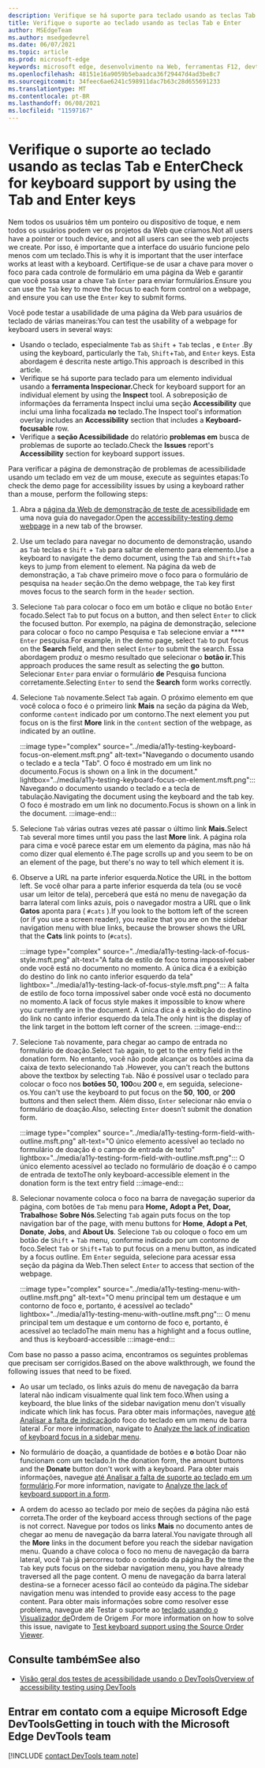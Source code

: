 ```yaml
---
description: Verifique se há suporte para teclado usando as teclas Tab e Enter.
title: Verifique o suporte ao teclado usando as teclas Tab e Enter
author: MSEdgeTeam
ms.author: msedgedevrel
ms.date: 06/07/2021
ms.topic: article
ms.prod: microsoft-edge
keywords: microsoft edge, desenvolvimento na Web, ferramentas F12, devtools
ms.openlocfilehash: 48151e16a9059b5ebaadca36f29447d4ad3be8c7
ms.sourcegitcommit: 34feec6ae6241c598911dac7b63c28d655691233
ms.translationtype: MT
ms.contentlocale: pt-BR
ms.lasthandoff: 06/08/2021
ms.locfileid: "11597167"
---
```

# <a name="check-for-keyboard-support-by-using-the-tab-and-enter-keys"></a><span data-ttu-id="c864a-104">Verifique o suporte ao teclado usando as teclas Tab e Enter</span><span class="sxs-lookup"><span data-stu-id="c864a-104">Check for keyboard support by using the Tab and Enter keys</span></span>


<span data-ttu-id="c864a-105">Nem todos os usuários têm um ponteiro ou dispositivo de toque, e nem todos os usuários podem ver os projetos da Web que criamos.</span><span class="sxs-lookup"><span data-stu-id="c864a-105">Not all users have a pointer or touch device, and not all users can see the web projects we create.</span></span>  <span data-ttu-id="c864a-106">Por isso, é importante que a interface do usuário funcione pelo menos com um teclado.</span><span class="sxs-lookup"><span data-stu-id="c864a-106">This is why it is important that the user interface works at least with a keyboard.</span></span>  <span data-ttu-id="c864a-107">Certifique-se de usar a chave para mover o foco para cada controle de formulário em uma página da Web e garantir que você possa usar a chave `Tab` `Enter` para enviar formulários.</span><span class="sxs-lookup"><span data-stu-id="c864a-107">Ensure you can use the `Tab` key to move the focus to each form control on a webpage, and ensure you can use the `Enter` key to submit forms.</span></span>

<span data-ttu-id="c864a-108">Você pode testar a usabilidade de uma página da Web para usuários de teclado de várias maneiras:</span><span class="sxs-lookup"><span data-stu-id="c864a-108">You can test the usability of a webpage for keyboard users in several ways:</span></span>
*  <span data-ttu-id="c864a-109">Usando o teclado, especialmente `Tab` as `Shift` + `Tab` teclas , e `Enter` .</span><span class="sxs-lookup"><span data-stu-id="c864a-109">By using the keyboard, particularly the `Tab`, `Shift`+`Tab`, and `Enter` keys.</span></span>  <span data-ttu-id="c864a-110">Esta abordagem é descrita neste artigo.</span><span class="sxs-lookup"><span data-stu-id="c864a-110">This approach is described in this article.</span></span>
*  <span data-ttu-id="c864a-111">Verifique se há suporte para teclado para um elemento individual usando a **ferramenta Inspecionar.**</span><span class="sxs-lookup"><span data-stu-id="c864a-111">Check for keyboard support for an individual element by using the **Inspect** tool.</span></span>  <span data-ttu-id="c864a-112">A sobreposição de informações da ferramenta Inspect inclui uma seção **Accessibility** que inclui uma linha focalizada **no** teclado.</span><span class="sxs-lookup"><span data-stu-id="c864a-112">The Inspect tool's information overlay includes an **Accessibility** section that includes a **Keyboard-focusable** row.</span></span>  
*  <span data-ttu-id="c864a-113">Verifique a **seção Acessibilidade** do relatório **problemas em** busca de problemas de suporte ao teclado.</span><span class="sxs-lookup"><span data-stu-id="c864a-113">Check the **Issues** report's **Accessibility** section for keyboard support issues.</span></span>

<span data-ttu-id="c864a-114">Para verificar a página de demonstração de problemas de acessibilidade usando um teclado em vez de um mouse, execute as seguintes etapas:</span><span class="sxs-lookup"><span data-stu-id="c864a-114">To check the demo page for accessibility issues by using a keyboard rather than a mouse, perform the following steps:</span></span>

1.  <span data-ttu-id="c864a-115">Abra a [página da Web de demonstração de teste de acessibilidade][DevToolsA11yErrorsDemopage] em uma nova guia do navegador.</span><span class="sxs-lookup"><span data-stu-id="c864a-115">Open the [accessibility-testing demo webpage][DevToolsA11yErrorsDemopage] in a new tab of the browser.</span></span>

1.  <span data-ttu-id="c864a-116">Use um teclado para navegar no documento de demonstração, usando as `Tab` teclas e `Shift` + `Tab` para saltar de elemento para elemento.</span><span class="sxs-lookup"><span data-stu-id="c864a-116">Use a keyboard to navigate the demo document, using the `Tab` and `Shift`+`Tab` keys to jump from element to element.</span></span>  <span data-ttu-id="c864a-117">Na página da web de demonstração, a `Tab` chave primeiro move o foco para o formulário de pesquisa na `header` seção.</span><span class="sxs-lookup"><span data-stu-id="c864a-117">On the demo webpage, the `Tab` key first moves focus to the search form in the `header` section.</span></span>

1.  <span data-ttu-id="c864a-118">Selecione `Tab` para colocar o foco em um botão e clique no botão `Enter` focado.</span><span class="sxs-lookup"><span data-stu-id="c864a-118">Select `Tab` to put focus on a button, and then select `Enter` to click the focused button.</span></span>  <span data-ttu-id="c864a-119">Por exemplo, na página de demonstração, selecione para colocar o foco no campo Pesquisa e `Tab` selecione enviar a \*\*\*\* `Enter` pesquisa.</span><span class="sxs-lookup"><span data-stu-id="c864a-119">For example, in the demo page, select `Tab` to put focus on the **Search** field, and then select `Enter` to submit the search.</span></span>  <span data-ttu-id="c864a-120">Essa abordagem produz o mesmo resultado que selecionar o **botão ir.**</span><span class="sxs-lookup"><span data-stu-id="c864a-120">This approach produces the same result as selecting the **go** button.</span></span>  <span data-ttu-id="c864a-121">Selecionar `Enter` para enviar o formulário **de** Pesquisa funciona corretamente.</span><span class="sxs-lookup"><span data-stu-id="c864a-121">Selecting `Enter` to send the **Search** form works correctly.</span></span>

1.  <span data-ttu-id="c864a-122">Selecione `Tab` novamente.</span><span class="sxs-lookup"><span data-stu-id="c864a-122">Select `Tab` again.</span></span>  <span data-ttu-id="c864a-123">O próximo elemento em que você coloca o foco é o primeiro link **Mais** na seção da página da Web, conforme `content` indicado por um contorno.</span><span class="sxs-lookup"><span data-stu-id="c864a-123">The next element you put focus on is the first **More** link in the `content` section of the webpage, as indicated by an outline.</span></span>
    
    :::image type="complex" source="../media/a11y-testing-keyboard-focus-on-element.msft.png" alt-text="Navegando o documento usando o teclado e a tecla "Tab". <span data-ttu-id="c864a-125">O foco é mostrado em um link no documento.</span><span class="sxs-lookup"><span data-stu-id="c864a-125">Focus is shown on a link in the document.</span></span>" lightbox="../media/a11y-testing-keyboard-focus-on-element.msft.png":::
        <span data-ttu-id="c864a-126">Navegando o documento usando o teclado e a tecla de tabulação.</span><span class="sxs-lookup"><span data-stu-id="c864a-126">Navigating the document using the keyboard and the tab key.</span></span> <span data-ttu-id="c864a-127">O foco é mostrado em um link no documento.</span><span class="sxs-lookup"><span data-stu-id="c864a-127">Focus is shown on a link in the document.</span></span>
    :::image-end:::
    
1.  <span data-ttu-id="c864a-128">Selecione `Tab` várias outras vezes até passar o último link **Mais.**</span><span class="sxs-lookup"><span data-stu-id="c864a-128">Select `Tab` several more times until you pass the last **More** link.</span></span>  <span data-ttu-id="c864a-129">A página rola para cima e você parece estar em um elemento da página, mas não há como dizer qual elemento é.</span><span class="sxs-lookup"><span data-stu-id="c864a-129">The page scrolls up and you seem to be on an element of the page, but there's no way to tell which element it is.</span></span>

1.  <span data-ttu-id="c864a-130">Observe a URL na parte inferior esquerda.</span><span class="sxs-lookup"><span data-stu-id="c864a-130">Notice the URL in the bottom left.</span></span>  <span data-ttu-id="c864a-131">Se você olhar para a parte inferior esquerda da tela (ou se você usar um leitor de tela), perceberá que está no menu de navegação da barra lateral com links azuis, pois o navegador mostra a URL que o link **Gatos** aponta para ( `#cats` ).</span><span class="sxs-lookup"><span data-stu-id="c864a-131">If you look to the bottom left of the screen (or if you use a screen reader), you realize that you are on the sidebar navigation menu with blue links, because the browser shows the URL that the **Cats** link points to (`#cats`).</span></span>

    :::image type="complex" source="../media/a11y-testing-lack-of-focus-style.msft.png" alt-text="A falta de estilo de foco torna impossível saber onde você está no documento no momento. A única dica é a exibição do destino do link no canto inferior esquerdo da tela" lightbox="../media/a11y-testing-lack-of-focus-style.msft.png":::
        <span data-ttu-id="c864a-134">A falta de estilo de foco torna impossível saber onde você está no documento no momento.</span><span class="sxs-lookup"><span data-stu-id="c864a-134">A lack of focus style makes it impossible to know where you currently are in the document.</span></span> <span data-ttu-id="c864a-135">A única dica é a exibição do destino do link no canto inferior esquerdo da tela.</span><span class="sxs-lookup"><span data-stu-id="c864a-135">The only hint is the display of the link target in the bottom left corner of the screen.</span></span>
    :::image-end:::

1.  <span data-ttu-id="c864a-136">Selecione `Tab` novamente, para chegar ao campo de entrada no formulário de doação.</span><span class="sxs-lookup"><span data-stu-id="c864a-136">Select `Tab` again, to get to the entry field in the donation form.</span></span>  <span data-ttu-id="c864a-137">No entanto, você não pode alcançar os botões acima da caixa de texto selecionando `Tab` .</span><span class="sxs-lookup"><span data-stu-id="c864a-137">However, you can't reach the buttons above the textbox by selecting `Tab`.</span></span> <span data-ttu-id="c864a-138">Não é possível usar o teclado para colocar o foco nos **botões 50,** **100**ou **200** e, em seguida, selecione-os.</span><span class="sxs-lookup"><span data-stu-id="c864a-138">You can't use the keyboard to put focus on the **50**, **100**, or **200** buttons and then select them.</span></span>  <span data-ttu-id="c864a-139">Além disso, `Enter` selecionar não envia o formulário de doação.</span><span class="sxs-lookup"><span data-stu-id="c864a-139">Also, selecting `Enter` doesn't submit the donation form.</span></span>

    :::image type="complex" source="../media/a11y-testing-form-field-with-outline.msft.png" alt-text="O único elemento acessível ao teclado no formulário de doação é o campo de entrada de texto" lightbox="../media/a11y-testing-form-field-with-outline.msft.png":::
        <span data-ttu-id="c864a-141">O único elemento acessível ao teclado no formulário de doação é o campo de entrada de texto</span><span class="sxs-lookup"><span data-stu-id="c864a-141">The only keyboard-accessible element in the donation form is the text entry field</span></span>
    :::image-end:::
    
1.  <span data-ttu-id="c864a-142">Selecionar novamente coloca o foco na barra de navegação superior da página, com botões de `Tab` menu para **Home,** **Adopt a Pet,** **Doar,** **Trabalhos**e **Sobre Nós**.</span><span class="sxs-lookup"><span data-stu-id="c864a-142">Selecting `Tab` again puts focus on the top navigation bar of the page, with menu buttons for **Home**, **Adopt a Pet**, **Donate**, **Jobs**, and **About Us**.</span></span>  <span data-ttu-id="c864a-143">Selecione `Tab` ou coloque o foco em um botão de `Shift` + `Tab` menu, conforme indicado por um contorno de foco.</span><span class="sxs-lookup"><span data-stu-id="c864a-143">Select `Tab` or `Shift`+`Tab` to put focus on a menu button, as indicated by a focus outline.</span></span>  <span data-ttu-id="c864a-144">Em `Enter` seguida, selecione para acessar essa seção da página da Web.</span><span class="sxs-lookup"><span data-stu-id="c864a-144">Then select `Enter` to access that section of the webpage.</span></span>

    :::image type="complex" source="../media/a11y-testing-menu-with-outline.msft.png" alt-text="O menu principal tem um destaque e um contorno de foco e, portanto, é acessível ao teclado" lightbox="../media/a11y-testing-menu-with-outline.msft.png":::
        <span data-ttu-id="c864a-146">O menu principal tem um destaque e um contorno de foco e, portanto, é acessível ao teclado</span><span class="sxs-lookup"><span data-stu-id="c864a-146">The main menu has a highlight and a focus outline, and thus is keyboard-accessible</span></span>
    :::image-end:::
    
<span data-ttu-id="c864a-147">Com base no passo a passo acima, encontramos os seguintes problemas que precisam ser corrigidos.</span><span class="sxs-lookup"><span data-stu-id="c864a-147">Based on the above walkthrough, we found the following issues that need to be fixed.</span></span>

*  <span data-ttu-id="c864a-148">Ao usar um teclado, os links azuis do menu de navegação da barra lateral não indicam visualmente qual link tem foco.</span><span class="sxs-lookup"><span data-stu-id="c864a-148">When using a keyboard, the blue links of the sidebar navigation menu don't visually indicate which link has focus.</span></span>  <span data-ttu-id="c864a-149">Para obter mais informações, navegue [até Analisar a falta de indicação](test-analyze-no-focus-indicator.md)do foco do teclado em um menu de barra lateral .</span><span class="sxs-lookup"><span data-stu-id="c864a-149">For more information, navigate to [Analyze the lack of indication of keyboard focus in a sidebar menu](test-analyze-no-focus-indicator.md).</span></span>

*  <span data-ttu-id="c864a-150">No formulário de doação, a quantidade de botões e **o** botão Doar não funcionam com um teclado.</span><span class="sxs-lookup"><span data-stu-id="c864a-150">In the donation form, the amount buttons and the **Donate** button don't work with a keyboard.</span></span>  <span data-ttu-id="c864a-151">Para obter mais informações, navegue [até Analisar a falta de suporte ao teclado em um formulário](test-analyze-no-keyboard-support.md).</span><span class="sxs-lookup"><span data-stu-id="c864a-151">For more information, navigate to [Analyze the lack of keyboard support in a form](test-analyze-no-keyboard-support.md).</span></span>

*  <span data-ttu-id="c864a-152">A ordem do acesso ao teclado por meio de seções da página não está correta.</span><span class="sxs-lookup"><span data-stu-id="c864a-152">The order of the keyboard access through sections of the page is not correct.</span></span>  <span data-ttu-id="c864a-153">Navegue por todos os links **Mais** no documento antes de chegar ao menu de navegação da barra lateral.</span><span class="sxs-lookup"><span data-stu-id="c864a-153">You navigate through all the **More** links in the document before you reach the sidebar navigation menu.</span></span>  <span data-ttu-id="c864a-154">Quando a chave coloca o foco no menu de navegação da barra lateral, você `Tab` já percorreu todo o conteúdo da página.</span><span class="sxs-lookup"><span data-stu-id="c864a-154">By the time the `Tab` key puts focus on the sidebar navigation menu, you have already traversed all the page content.</span></span> <span data-ttu-id="c864a-155">O menu de navegação da barra lateral destina-se a fornecer acesso fácil ao conteúdo da página.</span><span class="sxs-lookup"><span data-stu-id="c864a-155">The sidebar navigation menu was intended to provide easy access to the page content.</span></span>  <span data-ttu-id="c864a-156">Para obter mais informações sobre como resolver esse problema, navegue até Testar o suporte ao [teclado usando o Visualizador de](test-tab-key-source-order-viewer.md)Ordem de Origem .</span><span class="sxs-lookup"><span data-stu-id="c864a-156">For more information on how to solve this issue, navigate to [Test keyboard support using the Source Order Viewer](test-tab-key-source-order-viewer.md).</span></span>


## <a name="see-also"></a><span data-ttu-id="c864a-157">Consulte também</span><span class="sxs-lookup"><span data-stu-id="c864a-157">See also</span></span>

*  [<span data-ttu-id="c864a-158">Visão geral dos testes de acessibilidade usando o DevTools</span><span class="sxs-lookup"><span data-stu-id="c864a-158">Overview of accessibility testing using DevTools</span></span>](accessibility-testing-in-devtools.md)


## <a name="getting-in-touch-with-the-microsoft-edge-devtools-team"></a><span data-ttu-id="c864a-159">Entrar em contato com a equipe Microsoft Edge DevTools</span><span class="sxs-lookup"><span data-stu-id="c864a-159">Getting in touch with the Microsoft Edge DevTools team</span></span>  

[!INCLUDE [contact DevTools team note](../includes/contact-devtools-team-note.md)]  


<!-- links -->
[DevToolsA11yErrorsDemopage]: https://microsoftedge.github.io/DevToolsSamples/a11y-testing/page-with-errors.html "Webpage de demonstração de teste de acessibilidade | GitHub"
